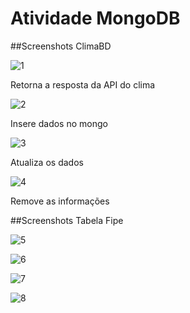 # Atividade MongoDB

##Screenshots ClimaBD 

![1](https://github.com/Al-Felipe/atv-mongodb/assets/105646899/e2f8f4f5-b854-46b0-8f03-3bf587d49d6a)

Retorna a resposta da API do clima

![2](https://github.com/Al-Felipe/atv-mongodb/assets/105646899/05bc5409-5895-4ad5-a91f-cef86f27f9e8)

Insere dados no mongo

![3](https://github.com/Al-Felipe/atv-mongodb/assets/105646899/2e35a46a-6313-4cca-bf00-05990eb9e2e8)

Atualiza os dados

![4](https://github.com/Al-Felipe/atv-mongodb/assets/105646899/a4c2e99c-80b5-4081-b056-699fa9fff335)

Remove as informações

##Screenshots Tabela Fipe

![5](https://github.com/Al-Felipe/atv-mongodb/assets/105646899/dd9eb4c5-3268-4ed7-8990-a35edd97a01a)

![6](https://github.com/Al-Felipe/atv-mongodb/assets/105646899/09e62cc0-e607-4d17-b4cf-1d907bc6aaf5)

![7](https://github.com/Al-Felipe/atv-mongodb/assets/105646899/98107af5-77e5-4501-8068-20f749bbb175)

![8](https://github.com/Al-Felipe/atv-mongodb/assets/105646899/02bf5e18-dc29-4c57-ab9c-d1e226b97832)





